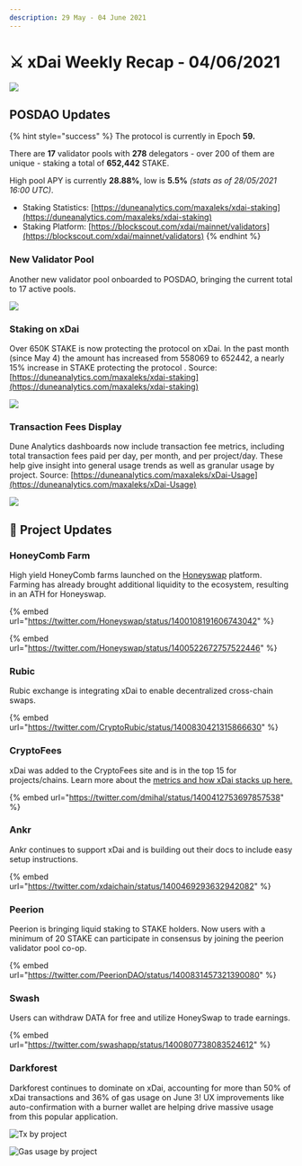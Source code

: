 ```yaml
---
description: 29 May - 04 June 2021
---
```


# ⚔️ xDai Weekly Recap - 04/06/2021

![](../../../../.gitbook/assets/weekly-update%20%282%29.png)

## POSDAO Updates

{% hint style="success" %}
The protocol is currently in Epoch **59.**  
  
There are **17** validator pools with **278** delegators - over 200 of them are unique - staking a total of **652,442** STAKE.  
  
High pool APY is currently **28.88%**, low is **5.5%** _\(stats as of 28/05/2021 16:00 UTC\)_.

* Staking Statistics: [https://duneanalytics.com/maxaleks/xdai-staking](https://duneanalytics.com/maxaleks/xdai-staking)
* Staking Platform: [https://blockscout.com/xdai/mainnet/validators](https://blockscout.com/xdai/mainnet/validators)
{% endhint %}

### New Validator Pool

Another new validator pool onboarded to POSDAO, bringing the current total to 17 active pools.

![](../../../../.gitbook/assets/new-val.png)

### Staking on xDai

Over 650K STAKE is now protecting the protocol on xDai. In the past month \(since May 4\) the amount has increased from 558069 to 652442, a nearly 15% increase in STAKE protecting the protocol . Source: [https://duneanalytics.com/maxaleks/xdai-staking](https://duneanalytics.com/maxaleks/xdai-staking)

![](../../../../.gitbook/assets/staked-per-day1.png)

### Transaction Fees Display

Dune Analytics dashboards now include transaction fee metrics, including total transaction fees paid per day, per month, and per project/day. These help give insight into general usage trends as well as granular usage by project.  Source: [https://duneanalytics.com/maxaleks/xDai-Usage](https://duneanalytics.com/maxaleks/xDai-Usage)

![](../../../../.gitbook/assets/txfees-mo.png)

## 🦋 Project Updates

### HoneyComb Farm

High yield HoneyComb farms launched on the [Honeyswap](https://honeyswap.org/) platform. Farming has already brought additional liquidity to the ecosystem, resulting in an ATH for Honeyswap.

{% embed url="https://twitter.com/Honeyswap/status/1400108191606743042" %}

{% embed url="https://twitter.com/Honeyswap/status/1400522672757522446" %}

### Rubic

Rubic exchange is integrating xDai to enable decentralized cross-chain swaps.

{% embed url="https://twitter.com/CryptoRubic/status/1400830421315866630" %}

### CryptoFees

xDai was added to the CryptoFees site and is in the top 15 for projects/chains. Learn more about the [metrics and how xDai stacks up here.](../../../../for-users/applications/cryptofees.md)

{% embed url="https://twitter.com/dmihal/status/1400412753697857538" %}

### Ankr

Ankr continues to support xDai and is building out their docs to include easy setup instructions.

{% embed url="https://twitter.com/xdaichain/status/1400469293632942082" %}

### Peerion

Peerion is bringing liquid staking to STAKE holders. Now users with a minimum of 20 STAKE can participate in consensus by joining the peerion validator pool co-op. 

{% embed url="https://twitter.com/PeerionDAO/status/1400831457321390080" %}

### Swash

Users can withdraw DATA for free and utilize HoneySwap to trade earnings.

{% embed url="https://twitter.com/swashapp/status/1400807738083524612" %}

### Darkforest 

Darkforest continues to dominate on xDai, accounting for more than 50% of xDai transactions and 36% of gas usage on June 3! UX improvements like auto-confirmation with a burner wallet are helping drive massive usage from this popular application. 

![Tx by project](../../../../.gitbook/assets/darkforest.png)

![Gas usage by project](../../../../.gitbook/assets/df-gas-usage.png)



